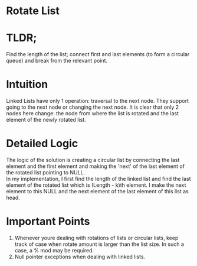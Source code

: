 # Rotate List

<h1>TLDR;</h1>

Find the length of the list; connect first and last elements (to form a circular queue) and break from the relevant point.

<h1>Intuition</h1>

Linked Lists have only 1 operation: traversal to the next node. They support going to the next node or changing the next node. It is clear that only 2 nodes here change: the node from where the list is rotated and the last element of the newly rotated list.

<h1>Detailed Logic</h1>

The logic of the solution is creating a circular list by connecting the last element and the first element and making the 'next' of the last element of the rotated list pointing to NULL.
</br>
In my implementation, I first find the length of the linked list and find the last element of the rotated list which is (Length - k)th element. I make the next element to this NULL and the next element of the last element of this list as head.

<h1>Important Points</h1>

<ol>
<li>Whenever youre dealing with rotations of lists or circular lists, keep track of case when rotate amount is larger than the list size. In such a case, a % mod may be required.</li>
<li>Null pointer exceptions when dealing with linked lists.</li>
</ol>
